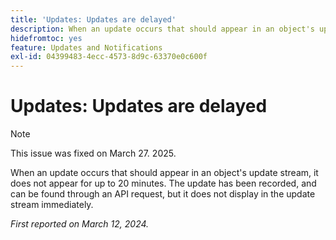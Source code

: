 ```yaml
---
title: 'Updates: Updates are delayed'
description: When an update occurs that should appear in an object's update stream, it does not appear for up to 20 minutes. The update has been recorded, and can be found through an API request, but it does not display in the update stream immediately.
hidefromtoc: yes
feature: Updates and Notifications
exl-id: 04399483-4ecc-4573-8d9c-63370e0c600f
---
```

# Updates: Updates are delayed

>[!NOTE]
>
>This issue was fixed on March 27. 2025.

When an update occurs that should appear in an object's update stream, it does not appear for up to 20 minutes. The update has been recorded, and can be found through an API request, but it does not display in the update stream immediately.

_First reported on March 12, 2024._
